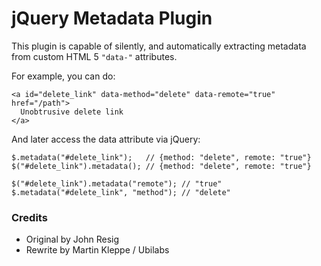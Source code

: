 # jQuery Metadata Plugin #

This plugin is capable of silently, and automatically extracting metadata from custom HTML 5 `"data-"` attributes.

For example, you can do:

    <a id="delete_link" data-method="delete" data-remote="true" href="/path">
      Unobtrusive delete link
    </a>

And later access the data attribute via jQuery:

    $.metadata("#delete_link");   // {method: "delete", remote: "true"}
    $("#delete_link").metadata(); // {method: "delete", remote: "true"}
    
    $("#delete_link").metadata("remote"); // "true"
    $.metadata("#delete_link", "method"); // "delete"

### Credits ###

* Original by John Resig
* Rewrite by Martin Kleppe / Ubilabs